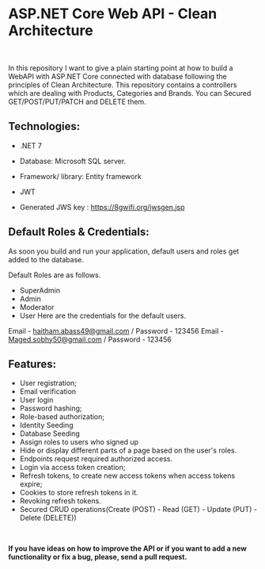 # ASP.NET Core Web API - Clean Architecture
</br>

In this repository I want to give a plain starting point at how to build a WebAPI with ASP.NET Core connected with database following the principles of Clean Architecture.
This repository contains a controllers which are dealing with Products, Categories and Brands. You can Secured GET/POST/PUT/PATCH and DELETE them.

## **Technologies:**
- .NET 7 
- Database: Microsoft SQL server.
- Framework/ library: Entity framework 
- JWT

- Generated JWS key : https://8gwifi.org/jwsgen.jsp

## **Default Roles & Credentials:**
As soon you build and run your application, default users and roles get added to the database.

Default Roles are as follows.

- SuperAdmin
- Admin
- Moderator
- User
Here are the credentials for the default users.

Email - haitham.abass49@gmail.com / Password - 123456
Email - Maged.sobhy50@gmail.com / Password - 123456


## **Features:**
- User registration;
- Email verification 
- User login
- Password hashing;
- Role-based authorization;
- Identity Seeding
- Database Seeding
- Assign roles to users who signed up 
- Hide or display different parts of a page based on the user's roles.
- Endpoints request required authorized access.
- Login via access token creation;
- Refresh tokens, to create new access tokens when access tokens expire;
- Cookies to store refresh tokens in it. 
- Revoking refresh tokens.
- Secured  CRUD operations(Create (POST) - Read (GET) - Update (PUT) - Delete (DELETE))
 
 

</br>

**If you have ideas on how to improve the API or if you want to add a new functionality or fix a bug, please, send a pull request.**
